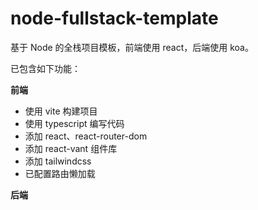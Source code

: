 # node-fullstack-template

基于 Node 的全栈项目模板，前端使用 react，后端使用 koa。

已包含如下功能：

**前端**

- 使用 vite 构建项目
- 使用 typescript 编写代码
- 添加 react、react-router-dom
- 添加 react-vant 组件库
- 添加 tailwindcss
- 已配置路由懒加载

**后端**

